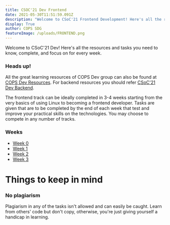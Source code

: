 ```yaml
---
title: CSOC'21 Dev Frontend
date: 2021-05-30T11:51:59.091Z
description: "Welcome to CSoC'21 Frontend Development! Here's all the resources and tasks you need to know, complete, and focus on for every week."
display: True
author: COPS SDG
featureImage: /uploads/FRONTEND.png
---
```


Welcome to CSoC'21 Dev! Here's all the resources and tasks you need to know, complete, and focus on for every week.

### Heads up!

All the great learning resources of COPS Dev group can also be found at [COPS Dev Resources](https://copsiitbhu.co.in/resources/dev/). For backend resources you should refer [CSoC'21 Dev Backend](csoc21-backend).

The frontend track can be ideally completed in 3-4 weeks starting from the very basics of using Linux to becoming a frontend developer. Tasks are given that are to be completed by the end of each week that test and improve your practical skills on the technologies. You may choose to compete in any number of tracks.

### Weeks

- [Week 0](csoc21-frontend-week0)
- [Week 1](csoc21-frontend-week1)
- [Week 2](csoc21-frontend-week2)
- [Week 3](csoc21-frontend-week3)

# Things to keep in mind

### No plagiarism

Plagiarism in any of the tasks isn't allowed and can easily be caught. Learn from others' code but don't copy, otherwise, you're just giving yourself a handicap in learning.
